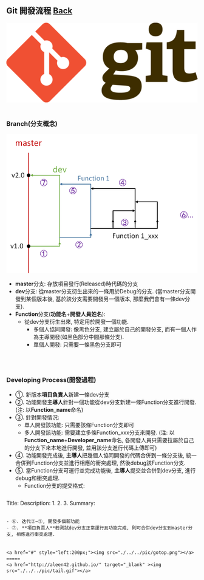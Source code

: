 ## Git 開發流程	[Back](./../summary.md)

<img src="./logo.jpg">

<br />
<br />

### Branch(分支概念)

<img src="./branch.png">

- **master**分支: 存放項目發行(Released)時代碼的分支
- **dev**分支: 從master分支衍生出來的一條用於Debug的分支. (當master分支開發到某個版本後, 基於該分支需要開發另一個版本, 那麼我們會有一條dev分支).
- **Function**分支(**功能名**+**開發人員姓名**):
	- 從dev分支衍生出來, 特定用於開發一個功能.
		- 多個人協同開發: 像黑色分支, 建立屬於自己的開發分支, 而有一個人作為主導開發(如黑色部分中間那條分支).
		- 單個人開發: 只需要一條黑色分支即可
	
<br />
<br />

### Developing Process(開發過程)

- ①. 新版本**項目負責人**新建一條dev分支
- ②. 功能開發**主導人**針對一個功能從dev分支新建一條Function分支進行開發. (注: 以**Function_name**命名)
- ③. 針對開發情況:
	- 單人開發該功能: 只需要該條Function分支即可
	- 多人開發該功能: 需要建立多條Function_xxx分支來開發. (注: 以**Function_name**+**Developer_name**命名, 各開發人員只需要拉屬於自己的分支下來本地進行開發, 並用該分支進行代碼上傳即可)
- ④. 功能開發完成後, **主導人**把幾個人協同開發的代碼合併到一條分支後, 統一合併到Function分支並進行相應的衝突處理, 然後debug該Function分支.
- ⑤. 當Function分支可運行並完成功能後, **主導人**提交並合併到dev分支, 進行debug和衝突處理.
	- Function分支的提交格式:
	```
Title:
Description:
	1.
	2.
	3.
Summary:
```

- ⑥. 迭代②~⑤, 開發多個新功能
- ⑦. **項目負責人**若測試dev分支正常運行且功能完成, 則可合併dev分支到master分支, 相應進行衝突處理.
	

<a href="#" style="left:200px;"><img src="./../../pic/gotop.png"></a>
=====
<a href="http://aleen42.github.io/" target="_blank" ><img src="./../../pic/tail.gif"></a>
